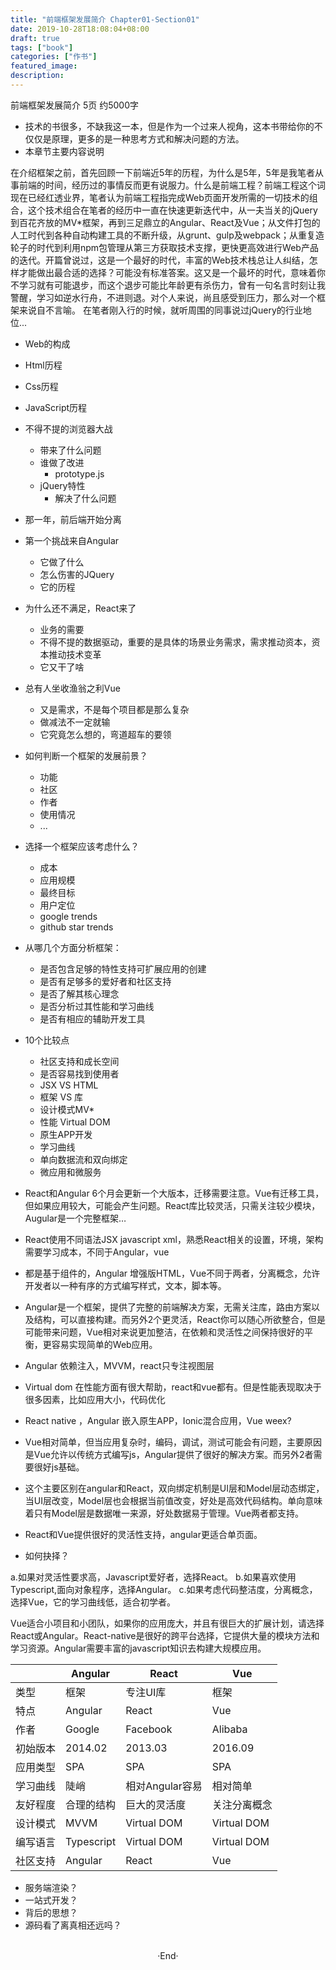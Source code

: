```yaml
---
title: "前端框架发展简介 Chapter01-Section01"
date: 2019-10-28T18:08:04+08:00
draft: true
tags: ["book"]
categories: ["作书"]
featured_image: 
description: 
---
```


前端框架发展简介 5页 约5000字

- 技术的书很多，不缺我这一本，但是作为一个过来人视角，这本书带给你的不仅仅是原理，更多的是一种思考方式和解决问题的方法。
- 本章节主要内容说明

在介绍框架之前，首先回顾一下前端近5年的历程，为什么是5年，5年是我笔者从事前端的时间，经历过的事情反而更有说服力。什么是前端工程？前端工程这个词现在已经红透业界，笔者认为前端工程指完成Web页面开发所需的一切技术的组合，这个技术组合在笔者的经历中一直在快速更新迭代中，从一夫当关的jQuery到百花齐放的MV*框架，再到三足鼎立的Angular、React及Vue；从文件打包的人工时代到各种自动构建工具的不断升级，从grunt、gulp及webpack；从重复造轮子的时代到利用npm包管理从第三方获取技术支撑，更快更高效进行Web产品的迭代。开篇曾说过，这是一个最好的时代，丰富的Web技术栈总让人纠结，怎样才能做出最合适的选择？可能没有标准答案。这又是一个最坏的时代，意味着你不学习就有可能退步，而这个退步可能比年龄更有杀伤力，曾有一句名言时刻让我警醒，学习如逆水行舟，不进则退。对个人来说，尚且感受到压力，那么对一个框架来说自不言喻。
在笔者刚入行的时候，就听周围的同事说过jQuery的行业地位...
- Web的构成
 - Html历程
 - Css历程
 - JavaScript历程
- 不得不提的浏览器大战
  - 带来了什么问题
  - 谁做了改进
    - prototype.js
  - jQuery特性
    - 解决了什么问题
- 那一年，前后端开始分离
- 第一个挑战来自Angular
  - 它做了什么
  - 怎么伤害的JQuery
  - 它的历程
- 为什么还不满足，React来了
  - 业务的需要
  - 不得不提的数据驱动，重要的是具体的场景业务需求，需求推动资本，资本推动技术变革
  - 它又干了啥
- 总有人坐收渔翁之利Vue
  - 又是需求，不是每个项目都是那么复杂
  - 做减法不一定就输
  - 它究竟怎么想的，弯道超车的要领

- 如何判断一个框架的发展前景？
  - 功能
  - 社区
  - 作者
  - 使用情况
  - ...
- 选择一个框架应该考虑什么？
   - 成本
   - 应用规模
   - 最终目标
   - 用户定位
   - google trends
   - github star trends

- 从哪几个方面分析框架：
  - 是否包含足够的特性支持可扩展应用的创建
  - 是否有足够多的爱好者和社区支持
  - 是否了解其核心理念
  - 是否分析过其性能和学习曲线
  - 是否有相应的辅助开发工具

- 10个比较点
  - 社区支持和成长空间
  - 是否容易找到使用者
  - JSX VS HTML
  - 框架 VS 库
  - 设计模式MV*
  - 性能 Virtual DOM
  - 原生APP开发
  - 学习曲线
  - 单向数据流和双向绑定
  - 微应用和微服务

- React和Angular 6个月会更新一个大版本，迁移需要注意。Vue有迁移工具，但如果应用较大，可能会产生问题。React库比较灵活，只需关注较少模块，Augular是一个完整框架…
- React使用不同语法JSX javascript xml，熟悉React相关的设置，环境，架构需要学习成本，不同于Angular，vue
- 都是基于组件的，Angular 增强版HTML，Vue不同于两者，分离概念，允许开发者以一种有序的方式编写样式，文本，脚本等。
- Angular是一个框架，提供了完整的前端解决方案，无需关注库，路由方案以及结构，可以直接构建。而另外2个更灵活，React你可以随心所欲整合，但是可能带来问题，Vue相对来说更加整洁，在依赖和灵活性之间保持很好的平衡，更容易实现简单的Web应用。
- Angular 依赖注入，MVVM，react只专注视图层
- Virtual dom 在性能方面有很大帮助，react和vue都有。但是性能表现取决于很多因素，比如应用大小，代码优化
- React native ，Angular 嵌入原生APP，Ionic混合应用，Vue weex?
- Vue相对简单，但当应用复杂时，编码，调试，测试可能会有问题，主要原因是Vue允许以传统方式编写js，Angular提供了很好的解决方案。而另外2者需要很好js基础。
- 这个主要区别在angular和React，双向绑定机制是UI层和Model层动态绑定，当UI层改变，Model层也会根据当前值改变，好处是高效代码结构。单向意味着只有Model层是数据唯一来源，好处数据易于管理。Vue两者都支持。
- React和Vue提供很好的灵活性支持，angular更适合单页面。

- 如何抉择？

a.如果对灵活性要求高，Javascript爱好者，选择React。
b.如果喜欢使用Typescript,面向对象程序，选择Angular。
c.如果考虑代码整洁度，分离概念，选择Vue，它的学习曲线低，适合初学者。

Vue适合小项目和小团队，如果你的应用庞大，并且有很巨大的扩展计划，请选择React或Angular。React-native是很好的跨平台选择，它提供大量的模块方法和学习资源。Angular需要丰富的javascript知识去构建大规模应用。


|  | Angular | React | Vue | 
| ------------- | ------------- | ------------- | ------------- |
| 类型 | 框架 | 专注UI库| 框架 | 
| 特点 | Angular | React | Vue | 
| 作者 | Google | Facebook | Alibaba | 
| 初始版本 | 2014.02 | 2013.03 | 2016.09 | 
| 应用类型 | SPA | SPA | SPA | 
| 学习曲线 | 陡峭 | 相对Angular容易 | 相对简单 | 
| 友好程度 | 合理的结构 | 巨大的灵活度 | 关注分离概念 | 
| 设计模式 | MVVM | Virtual DOM | Virtual DOM | 
| 编写语言 | Typescript | Virtual DOM | Virtual DOM | 
| 社区支持 | Angular | React | Vue | 

- 服务端渲染？
- 一站式开发？
- 背后的思想？
- 源码看了离真相还远吗？

<br>

<center>  ·End·  </center>